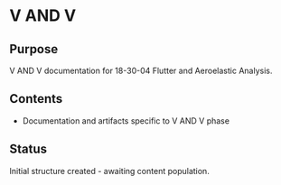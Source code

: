 # V AND V

## Purpose
V AND V documentation for 18-30-04 Flutter and Aeroelastic Analysis.

## Contents
- Documentation and artifacts specific to V AND V phase

## Status
Initial structure created - awaiting content population.
